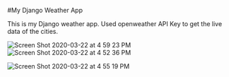 #My Django Weather App

This is my Django weather app. 
Used openweather API Key to get the live data of the cities.

![Screen Shot 2020-03-22 at 4 59 23 PM](https://user-images.githubusercontent.com/57274566/77261730-9b82fd00-6c5e-11ea-95cf-1f2d1fbd9d94.png)
![Screen Shot 2020-03-22 at 4 52 36 PM](https://user-images.githubusercontent.com/57274566/77261651-fd8f3280-6c5d-11ea-92c5-22dc540df871.png)


![Screen Shot 2020-03-22 at 4 55 19 PM](https://user-images.githubusercontent.com/57274566/77261656-0253e680-6c5e-11ea-8356-cf985047185e.png)
